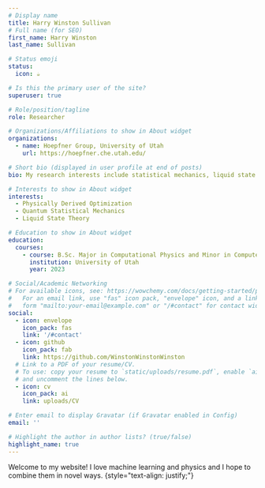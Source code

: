 ```yaml
---
# Display name
title: Harry Winston Sullivan
# Full name (for SEO)
first_name: Harry Winston
last_name: Sullivan

# Status emoji
status:
  icon: ☕️

# Is this the primary user of the site?
superuser: true

# Role/position/tagline
role: Researcher

# Organizations/Affiliations to show in About widget
organizations:
  - name: Hoepfner Group, University of Utah
    url: https://hoepfner.che.utah.edu/

# Short bio (displayed in user profile at end of posts)
bio: My research interests include statistical mechanics, liquid state theory, and probabilistic machine learning.

# Interests to show in About widget
interests:
  - Physically Derived Optimization
  - Quantum Statistical Mechanics
  - Liquid State Theory

# Education to show in About widget
education:
  courses:
    - course: B.Sc. Major in Computational Physics and Minor in Computer Science
      institution: University of Utah
      year: 2023 

# Social/Academic Networking
# For available icons, see: https://wowchemy.com/docs/getting-started/page-builder/#icons
#   For an email link, use "fas" icon pack, "envelope" icon, and a link in the
#   form "mailto:your-email@example.com" or "/#contact" for contact widget.
social:
  - icon: envelope
    icon_pack: fas
    link: '/#contact'
  - icon: github
    icon_pack: fab
    link: https://github.com/WinstonWinstonWinston
  # Link to a PDF of your resume/CV.
  # To use: copy your resume to `static/uploads/resume.pdf`, enable `ai` icons in `params.yaml`,
  # and uncomment the lines below.
  - icon: cv
    icon_pack: ai
    link: uploads/CV

# Enter email to display Gravatar (if Gravatar enabled in Config)
email: ''

# Highlight the author in author lists? (true/false)
highlight_name: true
---
```


Welcome to my website! I love machine learning and physics and I hope to combine them in novel ways.
{style="text-align: justify;"}
